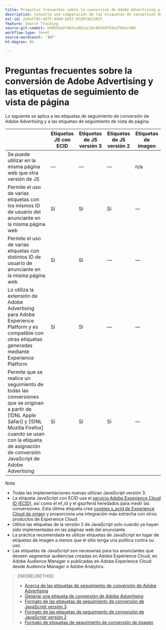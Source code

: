 ```yaml
---
title: Preguntas frecuentes sobre la conversión de Adobe Advertising y las etiquetas de seguimiento de vista de página
description: Consulte una comparación de las etiquetas de conversión de Adobe Advertising y de seguimiento de vista de página.
exl-id: 2e5ef792-e0f5-4409-bd37-87d9fab1265f
feature: Search Tracking
source-git-commit: e9d55ba2f4b3ce8b1ac19c06fe8759a2f862c480
workflow-type: tm+mt
source-wordcount: '307'
ht-degree: 0%

---
```


# Preguntas frecuentes sobre la conversión de Adobe Advertising y las etiquetas de seguimiento de vista de página

Lo siguiente se aplica a las etiquetas de seguimiento de conversión de Adobe Advertising y a las etiquetas de seguimiento de vista de página.

| | Etiquetas JS con ECID | Etiquetas de JS versión 3 | Etiquetas de JS versión 2 | Etiquetas de imagen |
| ---- | ---- | ---- | ---- | ---- |
| Se puede utilizar en la misma página web que otra versión de JS | — | — | — | n/a |
| Permite el uso de varias etiquetas con los mismos ID de usuario del anunciante en la misma página web | Sí | Sí | Sí | — |
| Permite el uso de varias etiquetas con distintos ID de usuario de anunciante en la misma página web | Sí | Sí | — | — |
| Lo utiliza la extensión de Adobe Advertising para Adobe Experience Platform y es compatible con otras etiquetas generadas mediante Experience Platform | Sí | Sí | — | — |
| Permite que se realice un seguimiento de todas las conversiones que se originan a partir de [!DNL Apple Safari] y [!DNL Mozilla Firefox] cuando se usan con la etiqueta de asignación de conversión JavaScript de Adobe Advertising | Sí | Sí | Sí | — |

<!-- add link to page on conversion mapping tag above? -->

>[!NOTE]
>
>* Todas las implementaciones nuevas utilizan JavaScript versión 3.
>* La etiqueta JavaScript con ECID usa el [servicio Adobe Experience Cloud ID (ECID)](https://experienceleague.adobe.com/docs/id-service/using/intro/overview.html), así como el ef_id y el gsurferid heredados para medir las conversiones. Esta última etiqueta crea [cookies s_ecid de Experience Cloud de origen](https://experienceleague.adobe.com/docs/core-services/interface/administration/ec-cookies/cookies-first-party.html) y proporciona una integración más estrecha con otros productos de Experience Cloud.
>* Utilice las etiquetas de la versión 2 de JavaScript solo cuando ya hayan sido implementadas en las páginas web del anunciante.
>* La práctica recomendada es utilizar etiquetas de JavaScript en lugar de etiquetas de imagen a menos que el sitio tenga una política contra su uso.
>* Las etiquetas de JavaScript son necesarias para los anunciantes que deseen segmentar audiencias creadas en Adobe Experience Cloud, en Adobe Audience Manager o publicadas en Adobe Experience Cloud desde Audience Manager o Adobe Analytics.

>[!MORELIKETHIS]
>
>* [Acerca de las etiquetas de seguimiento de conversión de Adobe Advertising](/help/search-social-commerce/tracking/conversion-tracking-advertising.md)
>* [Generar una etiqueta de conversión de Adobe Advertising](/help/search-social-commerce/tools/conversion-tag-generate.md)
>* [Formato de las etiquetas de seguimiento de conversión de JavaScript versión 3](/help/search-social-commerce/tracking/format-conversion-tag-jsv3.md)
>* [Formato de las etiquetas de seguimiento de conversión de JavaScript versión 2](/help/search-social-commerce/tracking/format-conversion-tag-jsv2.md)
>* [Formato de etiquetas de seguimiento de conversión de imagen](/help/search-social-commerce/tracking/format-conversion-tag-image.md)

<!-- add if I keep the file:  
>* The Adobe Advertising JavaScript conversion mapping tag
-->
